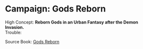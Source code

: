# Campaign: Gods Reborn

High Concept: **Reborn Gods in an Urban Fantasy after the Demon Invasion.**  
Trouble: 

Source Book: 
<a href="/_static/html/gods-reborn.html" target="_blank" rel="noopener noreferrer">Gods Reborn</a>